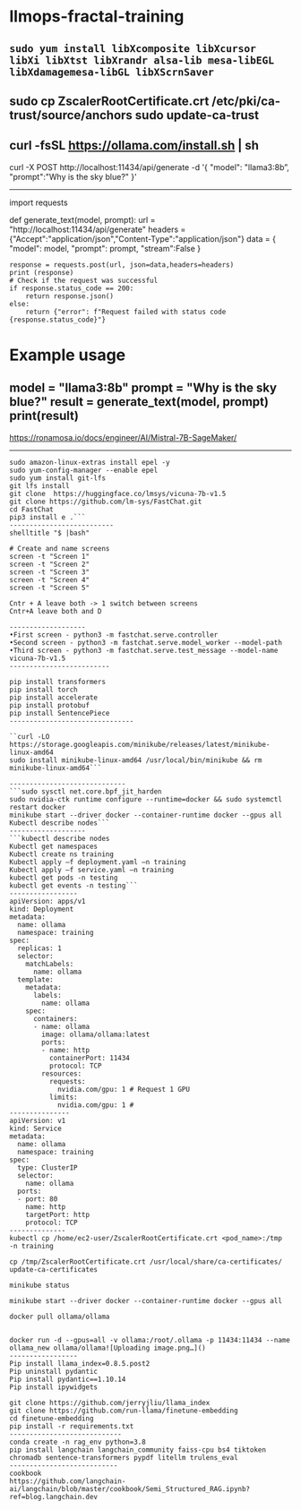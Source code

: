 # llmops-fractal-training

```sudo yum install libXcomposite libXcursor libXi libXtst libXrandr alsa-lib mesa-libEGL libXdamagemesa-libGL libXScrnSaver```
------------------------------------------------
sudo cp ZscalerRootCertificate.crt /etc/pki/ca-trust/source/anchors
sudo update-ca-trust
-----------------------
curl -fsSL https://ollama.com/install.sh | sh
-----------------------------------
curl -X POST http://localhost:11434/api/generate -d '{
  "model": "llama3:8b”,
  "prompt":"Why is the sky blue?"
}'

----------------------------------
import requests

def generate_text(model, prompt):
    url = "http://localhost:11434/api/generate"
    headers = {"Accept":"application/json","Content-Type":"application/json"}
    data = {
        "model": model,
        "prompt": prompt,
        "stream":False
    }

    response = requests.post(url, json=data,headers=headers)
    print (response)
    # Check if the request was successful
    if response.status_code == 200:
        return response.json()
    else:
        return {"error": f"Request failed with status code {response.status_code}"}

# Example usage
model = "llama3:8b"
prompt = "Why is the sky blue?"
result = generate_text(model, prompt)
print(result)
------------------------------------
https://ronamosa.io/docs/engineer/AI/Mistral-7B-SageMaker/

----------------
```sudo yum install -y amazon-linux-extras
sudo amazon-linux-extras install epel -y
sudo yum-config-manager --enable epel
sudo yum install git-lfs
git lfs install
git clone  https://huggingface.co/lmsys/vicuna-7b-v1.5
git clone https://github.com/lm-sys/FastChat.git
cd FastChat
pip3 install e .```
--------------------------
shelltitle "$ |bash"

# Create and name screens
screen -t "Screen 1"
screen -t "Screen 2"
screen -t "Screen 3"
screen -t "Screen 4"
screen -t "Screen 5"

Cntr + A leave both -> 1 switch between screens
Cntr+A leave both and D

-------------------
•First screen - python3 -m fastchat.serve.controller
•Second screen - python3 -m fastchat.serve.model_worker --model-path
•Third screen - python3 -m fastchat.serve.test_message --model-name vicuna-7b-v1.5
-------------------------

pip install transformers
pip install torch
pip install accelerate
pip install protobuf
pip install SentencePiece
-------------------------------

``curl -LO https://storage.googleapis.com/minikube/releases/latest/minikube-linux-amd64
sudo install minikube-linux-amd64 /usr/local/bin/minikube && rm minikube-linux-amd64```

-----------------------------
```sudo sysctl net.core.bpf_jit_harden
sudo nvidia-ctk runtime configure --runtime=docker && sudo systemctl restart docker
minikube start --driver docker --container-runtime docker --gpus all
Kubectl describe nodes```
-------------------
```kubectl describe nodes
Kubectl get namespaces
Kubectl create ns training
Kubectl apply –f deployment.yaml –n training
Kubectl apply –f service.yaml –n training
kubectl get pods -n testing
kubectl get events -n testing```
-----------------
apiVersion: apps/v1
kind: Deployment
metadata:
  name: ollama
  namespace: training
spec:
  replicas: 1
  selector:
    matchLabels:
      name: ollama
  template:
    metadata:
      labels:
        name: ollama
    spec:
      containers:
      - name: ollama
        image: ollama/ollama:latest
        ports:
        - name: http
          containerPort: 11434
          protocol: TCP
        resources:
          requests:
            nvidia.com/gpu: 1 # Request 1 GPU
          limits:
            nvidia.com/gpu: 1 #
---------------
apiVersion: v1
kind: Service
metadata:
  name: ollama
  namespace: training
spec:
  type: ClusterIP
  selector:
    name: ollama
  ports:
  - port: 80
    name: http
    targetPort: http
    protocol: TCP
--------------
kubectl cp /home/ec2-user/ZscalerRootCertificate.crt <pod_name>:/tmp  -n training

cp /tmp/ZscalerRootCertificate.crt /usr/local/share/ca-certificates/
update-ca-certificates

minikube status

minikube start --driver docker --container-runtime docker --gpus all

docker pull ollama/ollama


docker run -d --gpus=all -v ollama:/root/.ollama -p 11434:11434 --name ollama_new ollama/ollama![Uploading image.png…]()
-----------------
Pip install llama_index=0.8.5.post2
Pip uninstall pydantic
Pip install pydantic==1.10.14
Pip install ipywidgets

git clone https://github.com/jerryjliu/llama_index
git clone https://github.com/run-llama/finetune-embedding
cd finetune-embedding
pip install -r requirements.txt
----------------------------
conda create -n rag_env python=3.8
pip install langchain langchain_community faiss-cpu bs4 tiktoken chromadb sentence-transformers pypdf litellm trulens_eval
---------------------------
cookbook
https://github.com/langchain-ai/langchain/blob/master/cookbook/Semi_Structured_RAG.ipynb?ref=blog.langchain.dev
